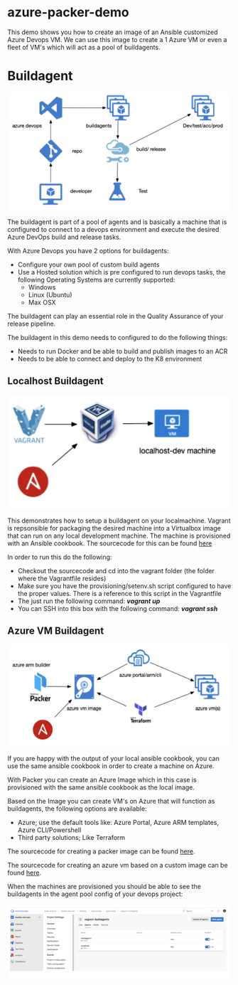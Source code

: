 # azure-packer-demo

This demo shows you how to create an image of an Ansible customized Azure Devops VM. We can use this image to create a 1 Azure VM or even a fleet of VM's which will act as a pool of buildagents.

# Buildagent
![](pics/2019-06-19-14-12-06.png)

The buildagent is part of a pool of agents and is basically a machine that is configured to connect to a devops environment and execute the desired Azure DevOps build and release  tasks.

With Azure Devops you have 2 options for buildagents:
- Configure your own pool of custom build agents
- Use a Hosted solution which is pre configured to run devops tasks, the following Operating Systems are currently supported:
  - Windows
  - Linux (Ubuntu)
  - Max OSX

The buildagent can play an essential role in the Quality Assurance of your release pipeline.

The buildagent in this demo needs to configured to do the following things:
- Needs to run Docker and be able to build and publish images to an ACR
- Needs to be able to connect and deploy to the K8 environment

## Localhost Buildagent

![](pics/2019-06-19-14-15-30.png)

This demonstrates how to setup a buildagent on your localmachine. Vagrant is repsonsible for packaging the desired machine into a Virtualbox image that can run on any local development machine. The machine is provisioned with an Ansible cookbook. The sourcecode for this can be found [here](https://dev.azure.com/dude-projects/_git/woolies-aks-poc?path=%2Finfra%2Fbuildagent%2Fvagrant&version=GBinfra)

In order to run this do the following:
- Checkout the sourcecode and cd into the vagrant folder (the folder where the Vagrantfile resides)
- Make sure you have the provisioning/setenv.sh script configured to have the proper values. There is a reference to this script in the Vagrantfile
- The just run the following command: **_vagrant up_**
- You can SSH into this box with the following command: **_vagrant ssh_**

## Azure VM Buildagent

![](pics/2019-06-19-14-16-36.png)

If you are happy with the output of your local ansible cookbook, you can use the same ansible cookbook in order to create a machine on Azure.

With Packer you can create an Azure Image which in this case is provisioned with the same ansible cookbook as the local image. 

Based on the Image you can create VM's on Azure that will function as buildagents, the following options are available:
- Azure; use the default tools like: Azure Portal, Azure ARM templates, Azure CLI/Powershell 
- Third party solutions; Like Terraform


The sourcecode for creating a packer image can be found [here](https://dev.azure.com/dude-projects/_git/woolies-aks-poc?path=%2Finfra%2Fbuildagent%2Fpacker&version=GBinfra).

The sourcecode for creating an azure vm based on a custom image can be found [here](https://dev.azure.com/dude-projects/_git/woolies-aks-poc?path=%2Finfra%2Fbuildagent%2Fterraform&version=GBinfra).

When the machines are provisioned you should be able to see the buildagents in the agent pool config of your devops project:

![](pics/2019-06-19-14-18-37.png)
